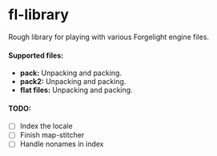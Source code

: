 # fl-library

Rough library for playing with various Forgelight engine files.

#### Supported files:
- **pack:** Unpacking and packing.
- **pack2:** Unpacking and packing.
- **flat files:** Unpacking and packing.

#### TODO:
- [ ] Index the locale
- [ ] Finish map-stitcher
- [ ] Handle nonames in index
